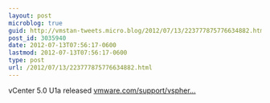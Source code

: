 ```yaml
---
layout: post
microblog: true
guid: http://vmstan-tweets.micro.blog/2012/07/13/223777875776634882.html
post_id: 3035940
date: 2012-07-13T07:56:17-0600
lastmod: 2012-07-13T07:56:17-0600
type: post
url: /2012/07/13/223777875776634882.html
---
```

vCenter 5.0 U1a released <a href="https://www.vmware.com/support/vsphere5/doc/vsp_vc50_u1a_rel_notes.html">vmware.com/support/vspher…</a>
